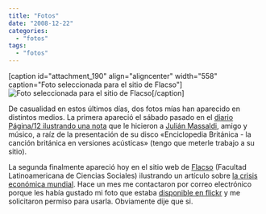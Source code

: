 ```yaml
---
title: "Fotos"
date: "2008-12-22"
categories: 
  - "fotos"
tags: 
  - "fotos"
---
```


\[caption id="attachment\_190" align="aligncenter" width="558" caption="Foto seleccionada para el sitio de Flacso"\]![Foto seleccionada para el sitio de Flacso](images/elhueco.jpg "El hueco")\[/caption\]

De casualidad en estos últimos días, dos fotos mías han aparecido en distintos medios. La primera apareció el sábado pasado en el [diario Página/12 ilustrando una nota](http://www.pagina12.com.ar/diario/suplementos/espectaculos/3-12360-2008-12-20.html "La foto en Página/12") que le hicieron a [Julián Massaldi](http://www.julianmassaldi.com.ar "El blog de Julián Massaldi"), amigo y músico, a raíz de la presentación de su disco «Enciclopedia Británica - la canción británica en versiones acústicas» (tengo que meterle trabajo a su sitio).

La segunda finalmente apareció hoy en el sitio web de [Flacso](http://www.flacso.org.ar "Facultad Latinoamericana de Ciencias Sociales") (Facultad Latinoamericana de Ciencias Sociales) ilustrando un artículo sobre [la crisis económica mundial](http://www.flacso.org.ar/actividad_vermas.php?id=529 "Artículo con mi foto"). Hace un mes me contactaron por correo electrónico porque les había gustado mi foto que estaba [disponible en flickr](http://www.flickr.com/photos/pistoncito/234457625/ "El hueco - foto en flickr") y me solicitaron permiso para usarla. Obviamente dije que si.
